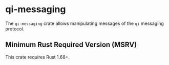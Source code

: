 # qi-messaging

The `qi-messaging` crate allows manipulating messages of the `qi` messaging
protocol.

## Minimum Rust Required Version (MSRV)

This crate requires Rust 1.68+.
